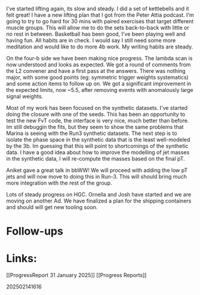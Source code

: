 I've started lifting again, its slow and steady. I did a set of kettlebells and it felt great! I have a new lifting plan that I got from the Peter Attia podcast. I'm going to try to go hard for 30 mins with paired exercises that target different muscle groups. This will allow me to do the sets back-to-back with little or no rest in between.  Basketball has been good, I've been playing well and having fun. All habits are in check. I would say I still need some more meditation and would like to do more 4b work. My writing habits are steady.

On the four-b side we have been making nice progress. The lambda scan is now understood and looks as expected.  We got a round of comments from the L2 convener and have a first pass at the answers. There was nothing major, with some good points (eg: symmetric trigger weights systematics) and some action items to follow up on.  We got a significant improvement in the expected limits, now ~5.5,  after removing events with anomalously large signal weights.

Most of my work has been focused on the synthetic datasets. I've started doing the closure with one of the seeds. This has been an opportunity to test the new FvT code, the interface is very nice, much better than before. Im still debuggin the fits, but they seem to show the same problems that Marina is seeing with the Run3 synthetic datasets.  The next step is to isolate the phase space in the synthetic data that is the least well-modeled by the 3b. Im guessing that this will point to shortcomings of the synthetic data.  I have a good idea about how to improve the modelling of jet masses in the synthetic data, I will re-compute the masses based on the final pT. 

Aniket gave a great talk in bbWW! We will proceed with adding the low pT jets and will now move to doing this in Run-3. This will should bring much more integration with the rest of the group. 

Lots of steady progress on HGC. Ornella and Josh have started and we are moving on another Ad.  We have finalized a plan for the shipping containers and should will get new tooling soon. 

# Follow-ups


# Links: 
[[ProgressReport 31 January 2025]]
[[Progress Reports]]



202502141616

